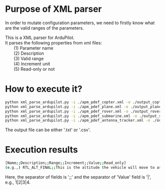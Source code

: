 # Purpose of XML parser

In order to mutate configuration parameters, we need to firstly know what are the valid ranges of the parameters.

This is a XML parser for ArduPilot. <br>
It parses the following properties from xml files: <br>
&emsp;&emsp;(1) Parameter name <br>
&emsp;&emsp;(2) Description <br>
&emsp;&emsp;(3) Valid range <br>
&emsp;&emsp;(4) Increment unit <br>
&emsp;&emsp;(5) Read-only or not <br>

# How to execute it?
```bash
python xml_parse_ardupilot.py -i ./apm_pdef_copter.xml -o ./output_copter.csv
python xml_parse_ardupilot.py -i ./apm_pdef_plane.xml -o ./output_plane.csv
python xml_parse_ardupilot.py -i ./apm_pdef_rover.xml -o ./output_rover.csv
python xml_parse_ardupilot.py -i ./apm_pdef_submarine.xml -o ./output_submarine.csv
python xml_parse_ardupilot.py -i ./apm_pdef_antenna_tracker.xml -o ./output_antenna_tracker.csv
```
The output file can be either '.txt' or '.csv'.

# Execution results
```bash
[Name;;Description;;Range;;Increment;;Value;;Read_only]
(e.g.,) RTL_ALT_FINAL;;This is the altitude the vehicle will move to as the final stage of Returning to Launch or after completing a mission. Set to zero to land.;;0 1000;;1;;;;
```
Here, the separator of fields is ';;' and the separator of 'Value' field is '|', e.g., 1|2|3|4.
